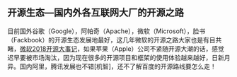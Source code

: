 ## 开源生态—国内外各互联网大厂的开源之路

目前国外谷歌（Google），阿帕奇（Apache），微软（Microsoft），脸书（Fackbook）的开源生态发展地最好，这几年微软的开源之路大家也是有目共睹，[微软2018开源大事记](https://www.oschina.net/news/103045/microsoft-2018-open-source-events-recap)，如果苹果（Apple）公司不紧随开源大潮的话，感觉迟早要被市场淘汰，因为现在很多的开源项目和框架的使用体验越来越好，日新月异。国内阿里，腾讯发展也不错[机智]，还不了解百度的开源路线要怎么走！



